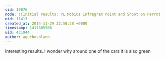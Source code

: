 ```yaml
---
cid: 10876
node: ![Initial results: PL Mobius Infragram Point and Shoot on Parrot AR.Drone 2.0 ](../notes/patcoyle/11-27-2014/initial-results-pl-mobius-infragram-point-and-shoot-on-parrot-ar-drone-2-0)
nid: 11413
created_at: 2014-11-29 23:58:28 +0000
timestamp: 1417305508
uid: 431944
author: aguchosolano
---
```


Interesting results..I wonder why around one of the cars it is also green